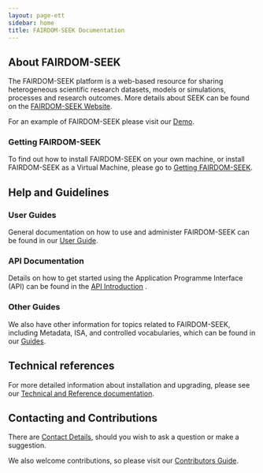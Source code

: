 ```yaml
---
layout: page-ett
sidebar: home 
title: FAIRDOM-SEEK Documentation
---
```


## About FAIRDOM-SEEK

The FAIRDOM-SEEK platform is a web-based resource for sharing heterogeneous scientific research datasets, 
models or simulations, processes and research outcomes. More details about SEEK can be found on the [FAIRDOM-SEEK Website](https://seek4science.org).

For an example of FAIRDOM-SEEK please visit our [Demo](https://demo.seek4science.org).

### Getting FAIRDOM-SEEK

To find out how to install FAIRDOM-SEEK on your own machine, or install FAIRDOM-SEEK as a Virtual Machine, please go to [Getting FAIRDOM-SEEK](/get-seek).

## Help and Guidelines

### User Guides

General documentation on how to use and administer FAIRDOM-SEEK can be found in our [<i class="fa-solid fa-user-group fa-1x"></i> <i class="fa-solid fa-book fa-1x"></i> User Guide](/help/user-guide/).

### API Documentation

Details on how to get started using the Application Programme Interface (API) can be found in the [API Introduction](/help/user-guide/api) .

### Other Guides

We also have other information for topics related to FAIRDOM-SEEK, including Metadata, ISA, and controlled vocabularies, which can be found
in our [Guides](/help/).

## Technical references

For more detailed information about installation and upgrading, please see our [Technical and Reference documentation](/tech/).

## Contacting and Contributions

There are [Contact Details](/contacting-us), should you wish to ask a question or make a suggestion.

We also welcome contributions, so please visit our [Contributors Guide](/contributing).
